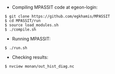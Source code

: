 - Compiling MPASSIT code at egeon-login:

``` 
$ git clone https://github.com/egkhamis/MPASSIT
$ cd MPASSIT/run
$ source load_modules.sh
$ ./compile.sh
``` 

- Running MPASSIT:
```
$ ./run.sh
``` 

- Checking results:
```
$ nvciew monan/out_hist_diag.nc
``` 

